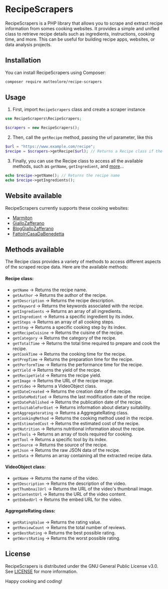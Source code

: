 # RecipeScrapers

RecipeScrapers is a PHP library that allows you to scrape and extract recipe information from somes cooking websites. It provides a simple and unified class to retrieve recipe details such as ingredients, instructions, cooking time, and more. This can be useful for building recipe apps, websites, or data analysis projects.

## Installation

You can install RecipeScrapers using Composer:

```bash
composer require matteolore/recipe-scrapers
```

## Usage
1. First, import `RecipeScrapers` class and create a scraper instance
```php
use RecipeScrapers\RecipeScrapers;

$scrapers = new RecipeScrapers();
```
2. Then, call the `getRecipe` method, passing the url parameter, like this
```php
$url = "https://www.example.com/recipe";
$recipe = $scrapers->getRecipe($url); // Returns a Recipe class if the url is correct
```
3. Finally, you can use the Recipe class to access all the available methods, such as `getName`, `getIngredient`, and [more](#methods-available)...
```php
echo $recipe->getName(); // Returns the recipe name
echo $recipe->getIngredients();
```

## Website available

RecipeScrapers currently supports these cooking websites:
    
- [Marmiton](www.marmiton.org)
- [GialloZafferano](www.giallozafferano.it)
- [BlogGialloZafferano](blog.giallozafferano.it)
- [FattoInCasaDaBenedetta](www.fattoincasadabenedetta.it)

## Methods available
The Recipe class provides a variety of methods to access different aspects of the scraped recipe data. Here are the available methods:

#### Recipe class:

- `getName` -> Returns the recipe name.
- `getAuthor` -> Returns the author of the recipe.
- `getDescription` -> Returns the recipe description.
- `getKeyword` -> Returns the keywords associated with the recipe.
- `getIngredients` -> Returns an array of all ingredients.
- `getIngredient` -> Returns a specific ingredient by its index.
- `getSteps` -> Returns an array of all cooking steps.
- `getStep` -> Returns a specific cooking step by its index.
- `getRecipeCuisine` -> Returns the cuisine of the recipe.
- `getCategory` -> Returns the category of the recipe.
- `getTotalTime` -> Returns the total time required to prepare and cook the recipe.
- `getCookTime` -> Returns the cooking time for the recipe.
- `getPrepTime` -> Returns the preparation time for the recipe.
- `getPerformTime` -> Returns the performance time for the recipe.
- `getYield` -> Returns the yield of the recipe.
- `getRecipeYield` -> Returns the recipe yield.
- `getImage` -> Returns the URL of the recipe image.
- `getVideo` -> Returns a VideoObject class.
- `getDateCreated` -> Returns the creation date of the recipe.
- `getDateModified` -> Returns the last modification date of the recipe.
- `getDatePublished` -> Returns the publication date of the recipe.
- `getSuitableForDiet` -> Returns information about dietary suitability.
- `getAggregaterating` -> Returns a AggregateRating class.
- `getCookingMethod` -> Returns the cooking method used in the recipe.
- `getEstimatedCost` -> Returns the estimated cost of the recipe.
- `getNutrition` -> Returns nutritional information about the recipe.
- `getTools` -> Returns an array of tools required for cooking.
- `getTool` -> Returns a specific tool by its index.
- `getSource` -> Returns the source of the recipe.
- `getJson` -> Returns the raw JSON data of the recipe.
- `getData` -> Returns an array containing all the extracted recipe data.

#### VideoObject class:

- `getName` -> Returns the name of the video.
- `getDescription` -> Returns the description of the video.
- `getThumbnailUrl` -> Returns the URL of the video's thumbnail image.
- `getContentUrl` -> Returns the URL of the video content.
- `getEmbedUrl` -> Returns the embed URL for the video.

#### AggregateRating class:

- `getRatingValue` -> Returns the rating value.
- `getReviewCount` -> Returns the total number of reviews.
- `getBestRating` -> Returns the best possible rating.
- `getWorstRating` -> Returns the worst possible rating.

## License

RecipeScrapers is distributed under the GNU General Public License v3.0. See [LICENSE](https://github.com/MatteoLore/RecipeScrapers/blob/main/LICENSE.md) for more information.

Happy cooking and coding!